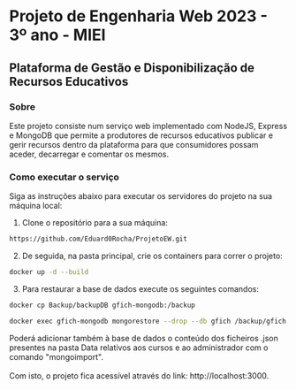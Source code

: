 # Projeto de Engenharia Web 2023 - 3º ano - MIEI

## Plataforma de Gestão e Disponibilização de Recursos Educativos

### Sobre

Este projeto consiste num serviço web implementado com NodeJS, Express e MongoDB que permite a produtores de recursos educativos publicar e gerir recursos dentro da plataforma para que consumidores possam aceder, decarregar e comentar os mesmos.

### Como executar o serviço

Siga as instruções abaixo para executar os servidores do projeto na sua máquina local:

1. Clone o repositório para a sua máquina:
```bash
https://github.com/Eduard0Rocha/ProjetoEW.git
```
2. De seguida, na pasta principal, crie os containers para correr o projeto:
```bash
docker up -d --build
```
3. Para restaurar a base de dados execute os seguintes comandos:
```bash
docker cp Backup/backupDB gfich-mongodb:/backup
```
```bash
docker exec gfich-mongodb mongorestore --drop --db gfich /backup/gfich
```
Poderá adicionar também à base de dados o conteúdo dos ficheiros .json presentes na pasta Data relativos aos cursos e ao administrador com o comando "mongoimport".</br></br>
Com isto, o projeto fica acessível através do link: http://localhost:3000.
